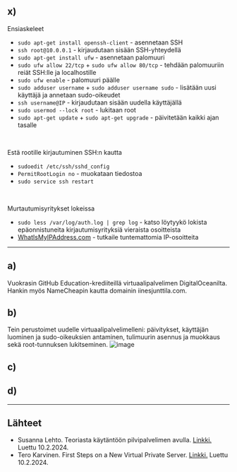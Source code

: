 ## x)
Ensiaskeleet
- `sudo apt-get install openssh-client` - asennetaan SSH
- `ssh root@10.0.0.1` - kirjaudutaan sisään SSH-yhteydellä
- `sudo apt-get install ufw` - asennetaan palomuuri
- `sudo ufw allow 22/tcp` + `sudo ufw allow 80/tcp` - tehdään palomuuriin reiät SSH:lle ja localhostille
- `sudo ufw enable` - palomuuri päälle
- `sudo adduser username` + `sudo adduser username sudo` - lisätään uusi käyttäjä ja annetaan sudo-oikeudet
- `ssh username@IP` - kirjaudutaan sisään uudella käyttäjällä
- `sudo usermod --lock root` - lukitaan root
- `sudo apt-get update` + `sudo apt-get upgrade` - päivitetään kaikki ajan tasalle

<br>

Estä rootille kirjautuminen SSH:n kautta
- `sudoedit /etc/ssh/sshd_config`
- `PermitRootLogin no` - muokataan tiedostoa
- `sudo service ssh restart`

<br>

Murtautumisyritykset lokeissa
- `sudo less /var/log/auth.log | grep log` - katso löytyykö lokista epäonnistuneita kirjautumisyrityksiä vieraista osoitteista
- [WhatIsMyIPAddress.com](https://whatismyipaddress.com/) - tutkaile tuntemattomia IP-osoitteita

____
## a)
Vuokrasin GitHub Education-krediiteillä virtuaalipalvelimen DigitalOceanilta. Hankin myös NameCheapin kautta domainin iinesjunttila.com. 

## b)
Tein perustoimet uudelle virtuaalipalvelimelleni: päivitykset, käyttäjän luominen ja sudo-oikeuksien antaminen, tulimuurin asennus ja muokkaus sekä root-tunnuksen lukitseminen. 
![image](https://github.com/iines-j/linux-repo/assets/148907657/e94b3cb3-67b4-4e2d-8563-3c19288456a2)


## c) 


## d)



_____
## Lähteet
- Susanna Lehto. Teoriasta käytäntöön pilvipalvelimen avulla. [Linkki.](https://susannalehto.fi/2022/teoriasta-kaytantoon-pilvipalvelimen-avulla-h4/) Luettu 10.2.2024.
- Tero Karvinen. First Steps on a New Virtual Private Server. [Linkki.](https://terokarvinen.com/2017/first-steps-on-a-new-virtual-private-server-an-example-on-digitalocean/) Luettu 10.2.2024.
